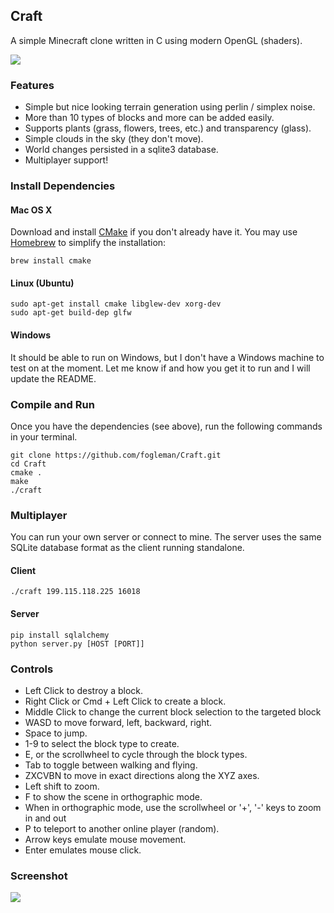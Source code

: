 ## Craft

A simple Minecraft clone written in C using modern OpenGL (shaders).

![](https://raw.github.com/fogleman/Craft/master/screenshot1.png)

### Features

* Simple but nice looking terrain generation using perlin / simplex noise.
* More than 10 types of blocks and more can be added easily.
* Supports plants (grass, flowers, trees, etc.) and transparency (glass).
* Simple clouds in the sky (they don't move).
* World changes persisted in a sqlite3 database.
* Multiplayer support!

### Install Dependencies

#### Mac OS X

Download and install [CMake](http://www.cmake.org/cmake/resources/software.html) if you don't already have it. You may use [Homebrew](http://brew.sh) to simplify the installation:

    brew install cmake

#### Linux (Ubuntu)

    sudo apt-get install cmake libglew-dev xorg-dev
    sudo apt-get build-dep glfw

#### Windows

It should be able to run on Windows, but I don't have a Windows machine to test on at the moment. Let me know if and how you get it to run and I will update the README.

### Compile and Run

Once you have the dependencies (see above), run the following commands in your terminal.

    git clone https://github.com/fogleman/Craft.git
    cd Craft
    cmake .
    make
    ./craft

### Multiplayer

You can run your own server or connect to mine. The server uses the same SQLite database format as the client running standalone.

#### Client

    ./craft 199.115.118.225 16018

#### Server

    pip install sqlalchemy
    python server.py [HOST [PORT]]

### Controls

- Left Click to destroy a block.
- Right Click or Cmd + Left Click to create a block.
- Middle Click to change the current block selection to the targeted block
- WASD to move forward, left, backward, right.
- Space to jump.
- 1-9 to select the block type to create.
- E, or the scrollwheel to cycle through the block types.
- Tab to toggle between walking and flying.
- ZXCVBN to move in exact directions along the XYZ axes.
- Left shift to zoom.
- F to show the scene in orthographic mode.
- When in orthographic mode, use the scrollwheel or '+', '-' keys to zoom in and out
- P to teleport to another online player (random).
- Arrow keys emulate mouse movement.
- Enter emulates mouse click.

### Screenshot

![](https://raw.github.com/fogleman/Craft/master/screenshot2.png)
